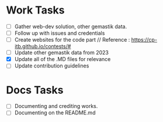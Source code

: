 # Work Tasks
- [ ] Gather web-dev solution, other gemastik data.
- [ ] Follow up with issues and credentials
- [ ] Create websites for the code part              // Reference : https://cp-itb.github.io/contests/#
- [ ] Update other gemastik data from 2023
- [X] Update all of the .MD files for relevance
- [ ] Update contribution guidelines

# Docs Tasks
- [ ] Documenting and crediting works. 
- [ ] Documenting on the README.md
